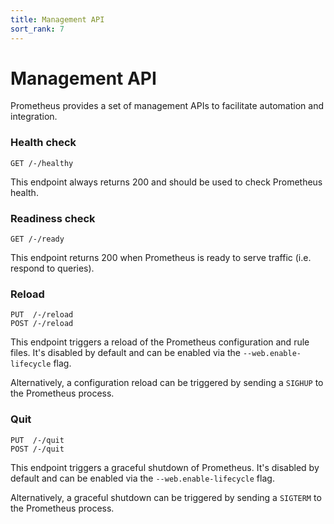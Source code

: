 ```yaml
---
title: Management API
sort_rank: 7
---
```


# Management API

Prometheus provides a set of management APIs to facilitate automation and integration.


### Health check

```
GET /-/healthy
```

This endpoint always returns 200 and should be used to check Prometheus health.


### Readiness check

```
GET /-/ready
```

This endpoint returns 200 when Prometheus is ready to serve traffic (i.e. respond to queries).


### Reload

```
PUT  /-/reload
POST /-/reload
```

This endpoint triggers a reload of the Prometheus configuration and rule files. It's disabled by default and can be enabled via the `--web.enable-lifecycle` flag.

Alternatively, a configuration reload can be triggered by sending a `SIGHUP` to the Prometheus process.


### Quit

```
PUT  /-/quit
POST /-/quit
```

This endpoint triggers a graceful shutdown of Prometheus. It's disabled by default and can be enabled via the `--web.enable-lifecycle` flag.

Alternatively, a graceful shutdown can be triggered by sending a `SIGTERM` to the Prometheus process.
